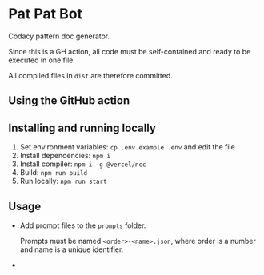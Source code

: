 [//]: # (TODO)
[//]: # (- Tests)

# Pat Pat Bot

Codacy pattern doc generator.

Since this is a GH action, all code must be self-contained and ready to be executed in one file.

All compiled files in `dist` are therefore committed.

## Using the GitHub action

## Installing and running locally

1. Set environment variables: `cp .env.example .env` and edit the file
1. Install dependencies: `npm i`
1. Install compiler: `npm i -g @vercel/ncc`
1. Build: `npm run build`
1. Run locally: `npm run start`

## Usage

*   Add prompt files to the `prompts` folder.

    Prompts must be named `<order>-<name>.json`, where order is a number and name is a unique identifier.

* 
